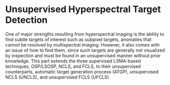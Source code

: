 # Unsupervised Hyperspectral Target Detection
One of major strengths resulting from hyperspectral imaging is the ability to find subtle targets of
interest such as subpixel targets, anomalies that cannot be resolved by multispectral imaging. However,
it also comes with an issue of how to find them, since such targets are generally not visualized
by inspection and must be found in an unsupervised manner without prior knowledge. This part
extends the three supervised LSMA-based techniques, OSP/LSOSP, NCLS, and FCLS, to their
unsupervised counterparts, automatic target generation process (ATGP), unsupervised NCLS
(UNCLS), and unsupervised FCLS (UFCLS)
